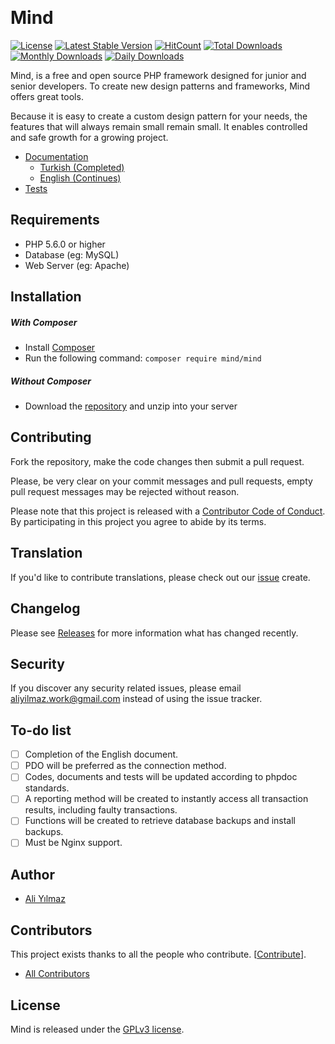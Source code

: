 ﻿﻿
# Mind

  [![License](https://poser.pugx.org/mind/mind/license?format=flat-square)](https://packagist.org/packages/mind/mind)
  [![Latest Stable Version](https://poser.pugx.org/mind/mind/v/stable?format=flat-square)](https://packagist.org/packages/mind/mind)
  [![HitCount](http://hits.dwyl.io/aliyilmaz/Mind.svg)](https://github.com/aliyilmaz/Mind)
  [![Total Downloads](https://poser.pugx.org/mind/mind/downloads?format=flat-square)](https://packagist.org/packages/mind/mind)
  [![Monthly Downloads](https://poser.pugx.org/mind/mind/d/monthly?format=flat-square)](https://packagist.org/packages/mind/mind)
  [![Daily Downloads](https://poser.pugx.org/mind/mind/d/daily?format=flat-square)](https://packagist.org/packages/mind/mind)
  
 

Mind, is a free and open source PHP framework designed for junior and senior developers. To create new design patterns and frameworks, Mind offers great tools.
 
 Because it is easy to create a custom design pattern for your needs, the features that will always remain small remain small. It enables controlled and safe growth for a growing project.

* [Documentation](https://github.com/aliyilmaz/Mind/tree/master/docs) 
  * [Turkish (Completed)](https://github.com/aliyilmaz/Mind/tree/master/docs/tr-readme.md) 
  * [English (Continues)](https://github.com/aliyilmaz/Mind/tree/master/docs/en-readme.md) 
* [Tests](https://github.com/aliyilmaz/Mind/tree/master/tests) 

## Requirements

* PHP 5.6.0 or higher
* Database (eg: MySQL)
* Web Server (eg: Apache)

## Installation

##### With Composer
  * Install [Composer](https://getcomposer.org/download)
  * Run the following command: `composer require mind/mind`
  
##### Without Composer
  * Download the [repository](https://github.com/aliyilmaz/Mind/archive/master.zip) and unzip into your server


## Contributing

Fork the repository, make the code changes then submit a pull request.

Please, be very clear on your commit messages and pull requests, empty pull request messages may be rejected without reason.

Please note that this project is released with a [Contributor Code of Conduct](https://github.com/aliyilmaz/Mind/blob/master/contributing.md#code-of-conduct). By participating in this project you agree to abide by its terms.

## Translation

If you'd like to contribute translations, please check out our [issue](https://github.com/aliyilmaz/Mind/issues) create.

## Changelog

Please see [Releases](../../releases) for more information what has changed recently.

## Security

If you discover any security related issues, please email aliyilmaz.work@gmail.com instead of using the issue tracker.

## To-do list

- [ ] Completion of the English document.
- [ ] PDO will be preferred as the connection method.
- [ ] Codes, documents and tests will be updated according to phpdoc standards.
- [ ] A reporting method will be created to instantly access all transaction results, including faulty transactions.
- [ ] Functions will be created to retrieve database backups and install backups.
- [ ] Must be Nginx support.

## Author

- [Ali Yılmaz](https://github.com/aliyilmaz)

## Contributors

This project exists thanks to all the people who contribute. [[Contribute](contributing.md)].

- [All Contributors](../../contributors)

## License

Mind is released under the [GPLv3 license](license.md).

